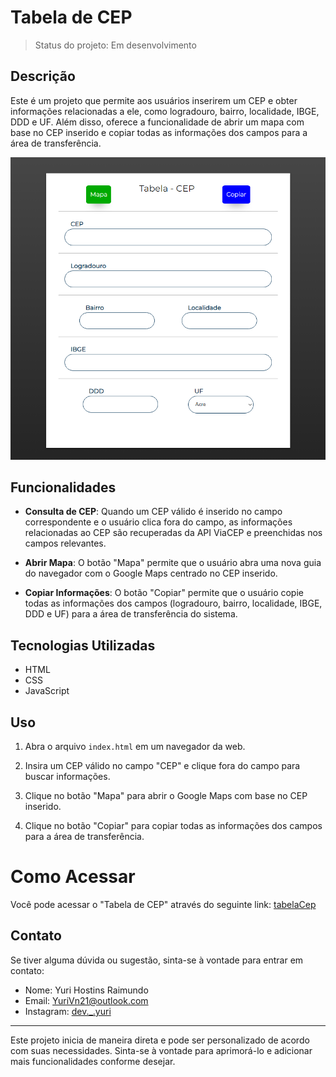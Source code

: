 # Tabela de CEP
> Status do projeto: Em desenvolvimento

## Descrição
Este é um projeto que permite aos usuários inserirem um CEP e obter informações relacionadas a ele, como logradouro, bairro, localidade, IBGE, DDD e UF. Além disso, oferece a funcionalidade de abrir um mapa com base no CEP inserido e copiar todas as informações dos campos para a área de transferência.

![tabelaCep Screenshot](https://github.com/Yuri-Hostins/Alguma-Coisa/blob/main/imagens/tabelacep.png)

## Funcionalidades

- **Consulta de CEP**: Quando um CEP válido é inserido no campo correspondente e o usuário clica fora do campo, as informações relacionadas ao CEP são recuperadas da API ViaCEP e preenchidas nos campos relevantes.

- **Abrir Mapa**: O botão "Mapa" permite que o usuário abra uma nova guia do navegador com o Google Maps centrado no CEP inserido.

- **Copiar Informações**: O botão "Copiar" permite que o usuário copie todas as informações dos campos (logradouro, bairro, localidade, IBGE, DDD e UF) para a área de transferência do sistema.

## Tecnologias Utilizadas

- HTML
- CSS
- JavaScript

## Uso

1. Abra o arquivo `index.html` em um navegador da web.

2. Insira um CEP válido no campo "CEP" e clique fora do campo para buscar informações.

3. Clique no botão "Mapa" para abrir o Google Maps com base no CEP inserido.

4. Clique no botão "Copiar" para copiar todas as informações dos campos para a área de transferência.

# Como Acessar
Você pode acessar o "Tabela de CEP" através do seguinte link: [tabelaCep](https://tabelacep.netlify.app)

## Contato
Se tiver alguma dúvida ou sugestão, sinta-se à vontade para entrar em contato:
- Nome: Yuri Hostins Raimundo
- Email: YuriVn21@outlook.com
- Instagram: [dev._.yuri](https://instagram.com/dev._.yuri)

---

Este projeto inicia de maneira direta e pode ser personalizado de acordo com suas necessidades. Sinta-se à vontade para aprimorá-lo e adicionar mais funcionalidades conforme desejar.
